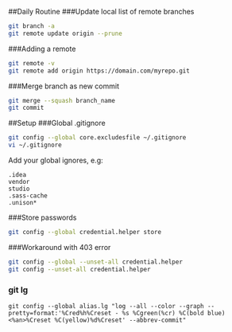 ##Daily Routine
###Update local list of remote branches
```bash
git branch -a
git remote update origin --prune
```

###Adding a remote
```bash
git remote -v
git remote add origin https://domain.com/myrepo.git
```

###Merge branch as new commit
```bash
git merge --squash branch_name
git commit
```

##Setup
###Global .gitignore
```bash
git config --global core.excludesfile ~/.gitignore
vi ~/.gitignore
```
Add your global ignores, e.g:

    .idea
    vendor
    studio
    .sass-cache
    .unison*
    
###Store passwords
```bash
git config --global credential.helper store
```

###Workaround with 403 error 
```bash
git config --global --unset-all credential.helper
git config --unset-all credential.helper
```

### git lg

    git config --global alias.lg "log --all --color --graph --pretty=format:'%Cred%h%Creset - %s %Cgreen(%cr) %C(bold blue)<%an>%Creset %C(yellow)%d%Creset' --abbrev-commit"